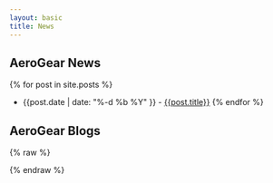 ```yaml
---
layout: basic
title: News
---
```

## AeroGear News

{% for post in site.posts %}
*  {{post.date |  date: "%-d %b %Y" }} - [{{post.title}}]({{post.url}})
{% endfor %}

## AeroGear Blogs

<script type="text/javascript" src="/js/libs/jquery-1.10.2.js"></script>
<script type="text/javascript" src="/js/libs/jquery.jfeed.min.js"></script>
<script type="text/javascript" src="/js/libs/handlebars-1.0.0.min.js"></script>
<script type="text/javascript" src="/js/libs/moment.min.js"></script>
<script type="text/javascript" src="/js/libs/md5-3.1.2.js"></script>
<style type="text/css">
  .avatar {
    width: 10%;
    float: left;
    display: inline-block;
    padding-right: 0.5em;
  }
</style>

{% raw  %}
<script type="text/x-handlebars-template" id="tmpl">
  {{#each feedItems}}
    <div>
      <h3><a href="{{link}}" target="_blank">{{title}}</a></h3>
      <div class="avatar">
        <img src="http://www.gravatar.com/avatar/{{avatar author}}">
      </div>
      <div>
        <div class="desc">{{formatDate updated}} by {{creator}}</div>
        <div>
          {{summarize description}}... <a href="{{link}}" target="_blank">Read more »</a>
        </div>
      </div>
    <div>
  {{/each}}
</script>
{% endraw %}

<script type="text/javascript">
Handlebars.registerHelper("formatDate", function( itemDate ) {
  return moment( itemDate ).fromNow();
});

Handlebars.registerHelper("avatar", function( author ) {
  return CryptoJS.MD5( author );
});

Handlebars.registerHelper("summarize", function( description ) {
    var div = document.createElement("div");
    div.innerHTML = description;
    var text = div.textContent || div.innerText || "";
    return text.substring(0, 300);
});

var template = Handlebars.compile($('#tmpl').html());

$.getFeed({
  url: "https://aggregator-aerogear.rhcloud.com",
  success: function( feed ) {
    $("#result").append(
      template({
        feedItems: feed.items
      })
    );
  }
});

</script>
<div id="result"></div>
